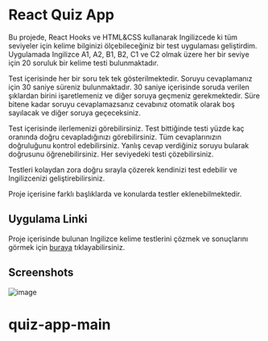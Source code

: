 # React Quiz App 
Bu projede, React Hooks ve HTML&CSS kullanarak Ingilizcede ki tüm seviyeler için kelime bilginizi ölçebileceğiniz bir test uygulaması geliştirdim. Uygulamada Ingilizce A1, A2, B1, B2, C1 ve C2 olmak üzere her bir seviye için 20 soruluk bir kelime testi bulunmaktadır.

Test içerisinde her bir soru tek tek gösterilmektedir. Soruyu cevaplamanız için 30 saniye süreniz bulunmaktadır. 30 saniye içerisinde soruda verilen şıklardan birini işaretlemeniz ve diğer soruya geçmeniz gerekmektedir. Süre bitene kadar soruyu cevaplamazsanız cevabınız otomatik olarak boş sayılacak ve diğer soruya geçeceksiniz.

Test içerisinde ilerlemenizi görebilirsiniz. Test bittiğinde testi yüzde kaç oranında doğru cevapladığınızı görebilirsiniz. Tüm cevaplarınızın doğruluğunu kontrol edebilirsiniz. Yanlış cevap verdiğiniz soruyu bularak doğrusunu öğrenebilirsiniz. Her seviyedeki testi çözebilirsiniz.

Testleri kolaydan zora doğru sırayla çözerek kendinizi test edebilir ve Ingilizcenizi geliştirebilirsiniz.

Proje içerisine farklı başlıklarda ve konularda testler eklenebilmektedir.

## Uygulama Linki
Proje içerisinde bulunan Ingilizce kelime testlerini çözmek ve sonuçlarını görmek için [buraya](https://quiz.yasinakbulut.com) tıklayabilirsiniz. 

## Screenshots

![image](https://github.com/yasinakbulut25/react-quiz-app/assets/62993659/aae9e1c1-41d2-4389-a5f1-1243b10aeb78)
# quiz-app-main
